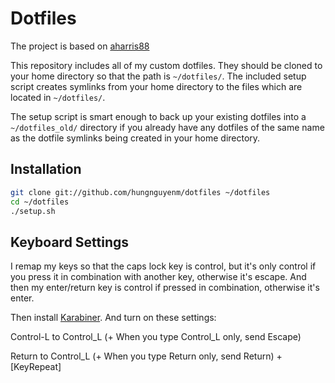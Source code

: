 # Dotfiles

The project is based on [aharris88](https://github.com/aharris88/dotfiles)

This repository includes all of my custom dotfiles.  They should be cloned to your home directory so that the path is `~/dotfiles/`.  The included setup script creates symlinks from your home directory to the files which are located in `~/dotfiles/`.

The setup script is smart enough to back up your existing dotfiles into a `~/dotfiles_old/` directory if you already have any dotfiles of the same name as the dotfile symlinks being created in your home directory.

## Installation
``` bash
git clone git://github.com/hungnguyenm/dotfiles ~/dotfiles
cd ~/dotfiles
./setup.sh
```

## Keyboard Settings

I remap my keys so that the caps lock key is control, but it's only control if you press it in combination with another key, otherwise it's escape. And then my enter/return key is control if pressed in combination, otherwise it's enter.

Then install [Karabiner](https://github.com/tekezo/Karabiner). And turn on these settings:

Control-L to Control_L (+ When you type Control_L only, send Escape)

Return to Control_L (+ When you type Return only, send Return) + [KeyRepeat]